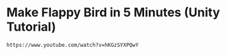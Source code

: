 # Make Flappy Bird in 5 Minutes (Unity Tutorial)
```
https://www.youtube.com/watch?v=hKGzSYXPQwY
```

